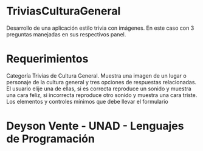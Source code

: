 # TriviasCulturaGeneral

Desarrollo de una aplicación estilo trivia con imágenes. 
En este caso con 3 preguntas manejadas en sus respectivos panel.


# Requerimientos 

Categoría Trivias de Cultura General. Muestra una
imagen de un lugar o personaje de la cultura general y tres opciones de
respuestas relacionadas. El usuario elije una de ellas, si es correcta
reproduce un sonido y muestra una cara feliz, si incorrecta reproduce
otro sonido y muestra una cara triste. Los elementos y controles
mínimos que debe llevar el formulario

# Deyson Vente - UNAD - Lenguajes de Programación
